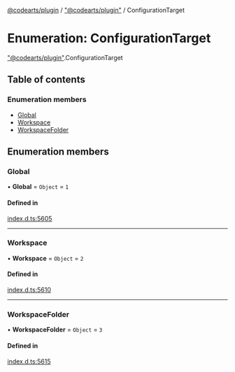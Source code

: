 [@codearts/plugin](../README.md) / ["@codearts/plugin"](../modules/_codearts_plugin_.md) / ConfigurationTarget

# Enumeration: ConfigurationTarget

["@codearts/plugin"](../modules/_codearts_plugin_.md).ConfigurationTarget

## Table of contents

### Enumeration members

- [Global](codearts_plugin_.ConfigurationTarget.md#global)
- [Workspace](codearts_plugin_.ConfigurationTarget.md#workspace)
- [WorkspaceFolder](codearts_plugin_.ConfigurationTarget.md#workspacefolder)

## Enumeration members

### Global

• **Global** = `Object` = `1`

#### Defined in

[index.d.ts:5605](https://github.com/huaweicloud/cloudide-plugin-api/blob/203b986/index.d.ts#L5605)

___

### Workspace

• **Workspace** = `Object` = `2`

#### Defined in

[index.d.ts:5610](https://github.com/huaweicloud/cloudide-plugin-api/blob/203b986/index.d.ts#L5610)

___

### WorkspaceFolder

• **WorkspaceFolder** = `Object` = `3`

#### Defined in

[index.d.ts:5615](https://github.com/huaweicloud/cloudide-plugin-api/blob/203b986/index.d.ts#L5615)
